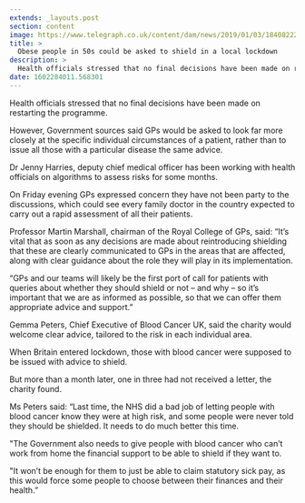 ```yaml
--- 
extends: _layouts.post 
section: content 
image: https://www.telegraph.co.uk/content/dam/news/2019/01/03/184082221_PA_X-ray-examintations-cancer-study_trans_NvBQzQNjv4Bq7SJAa_hR_RpkG4jbglHedhxPG09IrwcnRwZh2_kiyvQ.jpg?impolicy=logo-overlay 
title: > 
  Obese people in 50s could be asked to shield in a local lockdown 
description: > 
  Health officials stressed that no final decisions have been made on restarting the programme.Dr Jenny Harries, deputy chief medical officer has been working with health officials on algorithms to assess risks for some months.When Britain entered lockdown, those with blood cancer were supposed to be issued with advice to shield.But more than a month later, one in three had not received a letter, the charity found."The Government also needs to give people with blood cancer who can’t work from home the financial support to be able to shield if they want to. 
date: 1602284011.568301 
--- 
```

Health officials stressed that no final decisions have been made on restarting the programme.

However, Government sources said GPs would be asked to look far more closely at the specific individual circumstances of a patient, rather than to issue all those with a particular disease the same advice.

Dr Jenny Harries, deputy chief medical officer has been working with health officials on algorithms to assess risks for some months.

On Friday evening GPs expressed concern they have not been party to the discussions, which could see every family doctor in the country expected to carry out a rapid assessment of all their patients.

Professor Martin Marshall, chairman of the Royal College of GPs, said: “It’s vital that as soon as any decisions are made about reintroducing shielding that these are clearly communicated to GPs in the areas that are affected, along with clear guidance about the role they will play in its implementation.

“GPs and our teams will likely be the first port of call for patients with queries about whether they should shield or not – and why – so it’s important that we are as informed as possible, so that we can offer them appropriate advice and support.”

Gemma Peters, Chief Executive of Blood Cancer UK, said the charity would welcome clear advice, tailored to the risk in each individual area.

When Britain entered lockdown, those with blood cancer were supposed to be issued with advice to shield.

But more than a month later, one in three had not received a letter, the charity found.

Ms Peters said: “Last time, the NHS did a bad job of letting people with blood cancer know they were at high risk, and some people were never told they should be shielded. It needs to do much better this time.

"The Government also needs to give people with blood cancer who can’t work from home the financial support to be able to shield if they want to.

"It won’t be enough for them to just be able to claim statutory sick pay, as this would force some people to choose between their finances and their health.”